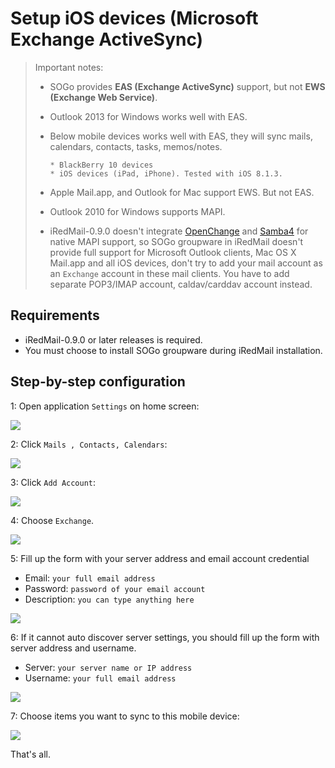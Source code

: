 # Setup iOS devices (Microsoft Exchange ActiveSync)

> Important notes:
>
> * SOGo provides __EAS (Exchange ActiveSync)__ support, but not __EWS
>   (Exchange Web Service)__.
>
> * Outlook 2013 for Windows works well with EAS.
>
> * Below mobile devices works well with EAS, they will sync mails, calendars,
>   contacts, tasks, memos/notes.
>
>       * BlackBerry 10 devices
>       * iOS devices (iPad, iPhone). Tested with iOS 8.1.3.
>
> * Apple Mail.app, and Outlook for Mac support EWS. But not EAS.
> * Outlook 2010 for Windows supports MAPI.
> * iRedMail-0.9.0 doesn't integrate [OpenChange](http://www.openchange.org) and
>   [Samba4](http://www.samba.org) for native MAPI support, so SOGo groupware
>   in iRedMail doesn't provide full support for Microsoft Outlook clients,
>   Mac OS X Mail.app and all iOS devices, don't try to add your mail account
>   as an `Exchange` account in these mail clients. You have to add separate
>   POP3/IMAP account, caldav/carddav account instead.

## Requirements

* iRedMail-0.9.0 or later releases is required.
* You must choose to install SOGo groupware during iRedMail installation.

## Step-by-step configuration

1: Open application `Settings` on home screen:

![](./images/sogo/ios.settings.png)

2: Click `Mails , Contacts, Calendars`:

![](./images/sogo/ios.settings.accounts.png)

3: Click `Add Account`:

![](./images/sogo/ios.settings.accounts.add.png)

4: Choose `Exchange`.

![](./images/sogo/ios.settings.accounts.add.exchange.png)

5: Fill up the form with your server address and email account credential

* Email: `your full email address`
* Password: `password of your email account`
* Description: `you can type anything here`

![](./images/sogo/ios.exchange.1.png)

6: If it cannot auto discover server settings, you should fill up the form
   with server address and username.

* Server: `your server name or IP address`
* Username: `your full email address`

![](./images/sogo/ios.exchange.2.png)

7: Choose items you want to sync to this mobile device:

![](./images/sogo/ios.exchange.sync.items.png)

That's all.
